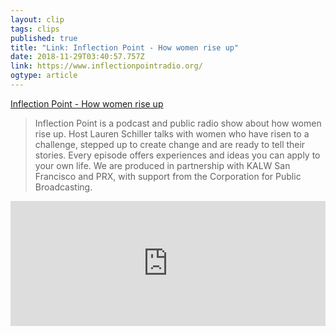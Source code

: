 ```yaml
---
layout: clip 
tags: clips 
published: true 
title: "Link: Inflection Point - How women rise up" 
date: 2018-11-29T03:40:57.757Z 
link: https://www.inflectionpointradio.org/ 
ogtype: article 
---
```

[ Inflection Point - How women rise up ]( https://www.inflectionpointradio.org/ ) 
> Inflection Point is a podcast and public radio show about how women rise up. Host Lauren Schiller talks with women who have risen to a challenge, stepped up to create change and are ready to tell their stories. Every episode offers experiences and ideas you can apply to your own life. We are produced in partnership with KALW San Francisco and PRX, with support from the Corporation for Public Broadcasting. 

<iframe frameborder="0" height="200" scrolling="no" src="https://embed.radiopublic.com/e?if=inflection-point-with-lauren-schi-6NkYz8" width="100%"></iframe>

